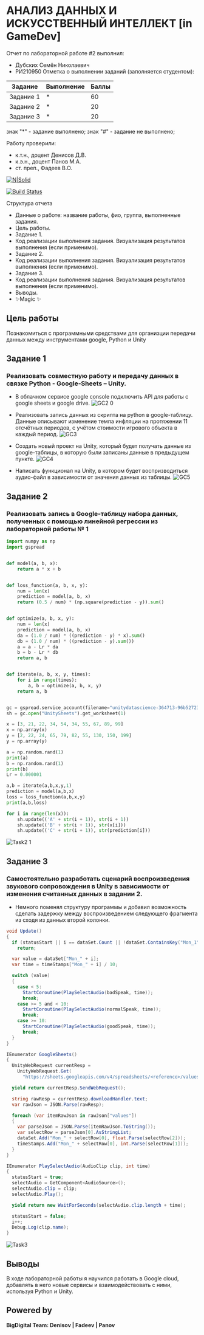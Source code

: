 # АНАЛИЗ ДАННЫХ И ИСКУССТВЕННЫЙ ИНТЕЛЛЕКТ [in GameDev]
Отчет по лабораторной работе #2 выполнил:
- Дубских Семён Николаевич
- РИ210950
Отметка о выполнении заданий (заполняется студентом):

| Задание | Выполнение | Баллы |
| ------ | ------ | ------ |
| Задание 1 | * | 60 |
| Задание 2 | * | 20 |
| Задание 3 | * | 20 |

знак "*" - задание выполнено; знак "#" - задание не выполнено;

Работу проверили:
- к.т.н., доцент Денисов Д.В.
- к.э.н., доцент Панов М.А.
- ст. преп., Фадеев В.О.

[![N|Solid](https://cldup.com/dTxpPi9lDf.thumb.png)](https://nodesource.com/products/nsolid)

[![Build Status](https://travis-ci.org/joemccann/dillinger.svg?branch=master)](https://travis-ci.org/joemccann/dillinger)

Структура отчета

- Данные о работе: название работы, фио, группа, выполненные задания.
- Цель работы.
- Задание 1.
- Код реализации выполнения задания. Визуализация результатов выполнения (если применимо).
- Задание 2.
- Код реализации выполнения задания. Визуализация результатов выполнения (если применимо).
- Задание 3.
- Код реализации выполнения задания. Визуализация результатов выполнения (если применимо).
- Выводы.
- ✨Magic ✨

## Цель работы
Познакомиться с программными средствами для организции передачи данных между инструментами google, Python и Unity

## Задание 1
### Реализовать совместную работу и передачу данных в связке Python - Google-Sheets – Unity.

- В облачном сервисе google console подключить API для работы с google sheets и google drive.
![GC2 0](https://user-images.githubusercontent.com/45539357/194366778-6117632b-338f-4c43-90a6-fd01d7763ce4.png)

- Реализовать запись данных из скрипта на python в google-таблицу. Данные описывают изменение темпа инфляции на протяжении 11 отсчётных периодов, с учётом стоимости игрового объекта в каждый период.
![GC3](https://user-images.githubusercontent.com/45539357/194367303-a0e1c514-a5b5-4412-990d-f05177f32001.png)

- Создать новый проект на Unity, который будет получать данные из google-таблицы, в которую были записаны данные в предыдущем пункте.
![GC4](https://user-images.githubusercontent.com/45539357/194367703-02c160a6-2444-4e86-83f7-d2206b9dde52.png)

- Написать функционал на Unity, в котором будет воспризводиться аудио-файл в зависимости от значения данных из таблицы.
![GC5](https://user-images.githubusercontent.com/45539357/194368257-98cabf12-a1da-45ac-9e6f-bcb29d2d195d.png)

## Задание 2
### Реализовать запись в Google-таблицу набора данных, полученных с помощью линейной регрессии из лабораторной работы № 1

```python
import numpy as np
import gspread


def model(a, b, x):
    return a * x + b


def loss_function(a, b, x, y):
    num = len(x)
    prediction = model(a, b, x)
    return (0.5 / num) * (np.square(prediction - y)).sum()


def optimize(a, b, x, y):
    num = len(x)
    prediction = model(a, b, x)
    da = (1.0 / num) * ((prediction - y) * x).sum()
    db = (1.0 / num) * ((prediction - y).sum())
    a = a - Lr * da
    b = b - Lr * db
    return a, b


def iterate(a, b, x, y, times):
    for i in range(times):
        a, b = optimize(a, b, x, y)
    return a, b


gc = gspread.service_account(filename="unitydatascience-364713-96b52723f1cc.json")
sh = gc.open("UnitySheets").get_worksheet(1)

x = [3, 21, 22, 34, 54, 34, 55, 67, 89, 99]
x = np.array(x)
y = [2, 22, 24, 65, 79, 82, 55, 130, 150, 199]
y = np.array(y)

a = np.random.rand(1)
print(a)
b = np.random.rand(1)
print(b)
Lr = 0.000001

a,b = iterate(a,b,x,y,1)
prediction = model(a,b,x)
loss = loss_function(a,b,x,y)
print(a,b,loss)

for i in range(len(x)):
    sh.update(('A' + str(i + 1)), str(i + 1))
    sh.update(('B' + str(i + 1)), str(x[i]))
    sh.update(('C' + str(i + 1)), str(prediction[i]))
```
![Task2 1](https://user-images.githubusercontent.com/45539357/194375755-d2f0bdbd-f7c7-45f2-b764-e0cda226d6cf.png)

## Задание 3

### Самостоятельно разработать сценарий воспроизведения звукового сопровождения в Unity в зависимости от изменения считанных данных в задании 2.

- Немного поменял структуру программы и добавил возможность сделать задержку между воспроизведением следующего фрагмента из сходя из данных второй колонки.

```cs
void Update()
{
  if (statusStart || i == dataSet.Count || !dataSet.ContainsKey("Mon_1"))
    return;

  var value = dataSet["Mon_" + i];
  var time = timeStamps["Mon_" + i] / 10;

  switch (value)
  {
    case < 5:
      StartCoroutine(PlaySelectAudio(badSpeak, time));
      break;
    case >= 5 and < 10:
      StartCoroutine(PlaySelectAudio(normalSpeak, time));
      break;
    case >= 10:
      StartCoroutine(PlaySelectAudio(goodSpeak, time));
      break;
  }
}

IEnumerator GoogleSheets()
{
  UnityWebRequest currentResp =
    UnityWebRequest.Get(
      "https://sheets.googleapis.com/v4/spreadsheets/<reference>/values/Лист2?key=<key-code>");

  yield return currentResp.SendWebRequest();

  string rawResp = currentResp.downloadHandler.text;
  var rawJson = JSON.Parse(rawResp);

  foreach (var itemRawJson in rawJson["values"])
  {
    var parseJson = JSON.Parse(itemRawJson.ToString());
    var selectRow = parseJson[0].AsStringList;
    dataSet.Add("Mon_" + selectRow[0], float.Parse(selectRow[2]));
    timeStamps.Add("Mon_" + selectRow[0], int.Parse(selectRow[1]));
  }
}

IEnumerator PlaySelectAudio(AudioClip clip, int time)
{
  statusStart = true;
  selectAudio = GetComponent<AudioSource>();
  selectAudio.clip = clip;
  selectAudio.Play();

  yield return new WaitForSeconds(selectAudio.clip.length + time);

  statusStart = false;
  i++;
  Debug.Log(clip.name);
}
```

![Task3](https://user-images.githubusercontent.com/45539357/194390637-7f04e2d0-eb41-4156-9d6e-2b7f39770b8b.png)

## Выводы

В ходе лабораторной работы я научился работать в Google cloud, добавлять в него новые сервисы и взаимодействовать с ними, используя Python и Unity.

## Powered by

**BigDigital Team: Denisov | Fadeev | Panov**
